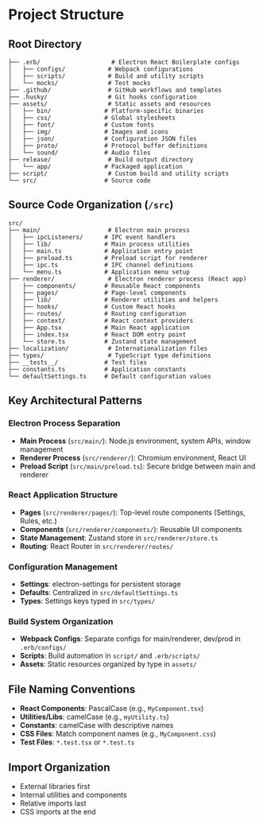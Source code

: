 # Project Structure

## Root Directory

```
├── .erb/                    # Electron React Boilerplate configs
│   ├── configs/            # Webpack configurations
│   ├── scripts/            # Build and utility scripts
│   └── mocks/              # Test mocks
├── .github/                # GitHub workflows and templates
├── .husky/                 # Git hooks configuration
├── assets/                 # Static assets and resources
│   ├── bin/               # Platform-specific binaries
│   ├── css/               # Global stylesheets
│   ├── font/              # Custom fonts
│   ├── img/               # Images and icons
│   ├── json/              # Configuration JSON files
│   ├── proto/             # Protocol buffer definitions
│   └── sound/             # Audio files
├── release/                # Build output directory
│   └── app/               # Packaged application
├── script/                 # Custom build and utility scripts
└── src/                   # Source code
```

## Source Code Organization (`/src`)

```
src/
├── main/                   # Electron main process
│   ├── ipcListeners/      # IPC event handlers
│   ├── lib/               # Main process utilities
│   ├── main.ts            # Application entry point
│   ├── preload.ts         # Preload script for renderer
│   ├── ipc.ts             # IPC channel definitions
│   └── menu.ts            # Application menu setup
├── renderer/               # Electron renderer process (React app)
│   ├── components/        # Reusable React components
│   ├── pages/             # Page-level components
│   ├── lib/               # Renderer utilities and helpers
│   ├── hooks/             # Custom React hooks
│   ├── routes/            # Routing configuration
│   ├── context/           # React context providers
│   ├── App.tsx            # Main React application
│   ├── index.tsx          # React DOM entry point
│   └── store.ts           # Zustand state management
├── localization/           # Internationalization files
├── types/                  # TypeScript type definitions
├── __tests__/             # Test files
├── constants.ts           # Application constants
└── defaultSettings.ts     # Default configuration values
```

## Key Architectural Patterns

### Electron Process Separation

- **Main Process** (`src/main/`): Node.js environment, system APIs, window management
- **Renderer Process** (`src/renderer/`): Chromium environment, React UI
- **Preload Script** (`src/main/preload.ts`): Secure bridge between main and renderer

### React Application Structure

- **Pages** (`src/renderer/pages/`): Top-level route components (Settings, Rules, etc.)
- **Components** (`src/renderer/components/`): Reusable UI components
- **State Management**: Zustand store in `src/renderer/store.ts`
- **Routing**: React Router in `src/renderer/routes/`

### Configuration Management

- **Settings**: electron-settings for persistent storage
- **Defaults**: Centralized in `src/defaultSettings.ts`
- **Types**: Settings keys typed in `src/types/`

### Build System Organization

- **Webpack Configs**: Separate configs for main/renderer, dev/prod in `.erb/configs/`
- **Scripts**: Build automation in `script/` and `.erb/scripts/`
- **Assets**: Static resources organized by type in `assets/`

## File Naming Conventions

- **React Components**: PascalCase (e.g., `MyComponent.tsx`)
- **Utilities/Libs**: camelCase (e.g., `myUtility.ts`)
- **Constants**: camelCase with descriptive names
- **CSS Files**: Match component names (e.g., `MyComponent.css`)
- **Test Files**: `*.test.tsx` or `*.test.ts`

## Import Organization

- External libraries first
- Internal utilities and components
- Relative imports last
- CSS imports at the end
